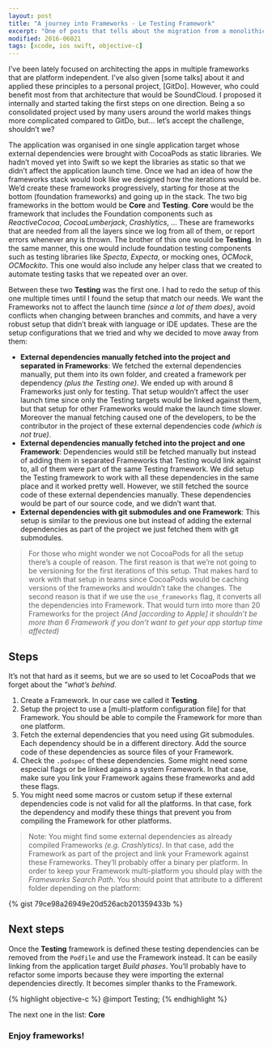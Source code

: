 ```yaml
---
layout: post
title: "A journey into Frameworks - Le Testing Framework"
excerpt: "One of posts that tells about the migration from a monolithic architecture based in single target to have multiple reusable Frameworks."
modified: 2016-06021
tags: [xcode, ios swift, objective-c]
---
```



I’ve been lately focused on architecting the apps in multiple frameworks that are platform independent. I’ve also given [some talks] about it and applied these principles to a personal project, [GitDo]. However, who could benefit most from that architecture that would be SoundCloud. I proposed it internally and started taking the first steps on one direction. Being a so consolidated project used by many users around the world makes things more complicated compared to GitDo, but… let’s accept the challenge, shouldn’t we?

The application was organised in one single application target whose external dependencies were brought with CocoaPods as static libraries. We hadn’t moved yet into Swift so we kept the libraries as static so that we didn’t affect the application launch time. Once we had an idea of how the frameworks stack would look like we designed how the iterations would be. We’d create these frameworks progressively, starting for those at the bottom (foundation frameworks) and going up in the stack. The two big frameworks in the bottom would be **Core** and **Testing**. **Core** would be the framework that includes the Foundation components such as *ReactiveCocoa*, *CocoaLumberjack*, *Crashlytics*, … These are frameworks that are needed from all the layers since we log from all of them, or report errors whenever any is thrown. The brother of this one would be **Testing**. In the same manner, this one would include foundation testing components such as testing libraries like *Specta*, *Expecta*, or mocking ones, *OCMock*, *OCMockito*. This one would also include any helper class that we created to automate testing tasks that we repeated over an over.

Between these two **Testing** was the first one. I had to redo the setup of this one multiple times until I found the setup that match our needs. We want the Frameworks not to affect the launch time *(since a lot of them does)*,  avoid conflicts when changing between branches and commits, and have a very robust setup that didn’t break with language or IDE updates. These are the setup configurations that we tried and why  we decided to move away from them:

- **External dependencies manually fetched into the project and separated in Frameworks**: We fetched the external dependencies manually, put them into its own folder, and created a framework per dependency *(plus the Testing one)*. We ended up with around 8 Frameworks just only for testing. That setup wouldn’t affect the user launch time since only the Testing targets would be linked against them, but that setup for other Frameworks would make the launch time slower. Moreover the manual fetching caused one of the developers, to be the contributor in the project of these external dependencies code *(which is not true)*.
- **External dependencies manually fetched into the project and one Framework**:  Dependencies would still be fetched manually but instead of adding them in separated Frameworks that Testing would link against to, all of them were part of the same Testing framework. We  did setup the Testing framework to work with all these dependencies in the same place and it worked pretty well. However, we still fetched the source code of these external dependencies manually. These dependencies would be part of our source  code, and we didn’t want that.
-  **External dependencies with git submodules  and one Framework**: This setup is similar to the previous one but instead of adding the external dependencies as part of the project we just fetched them with git submodules.

> For those who might wonder we not CocoaPods for all the  setup there’s a couple of reason. The first reason is that we’re not going to be versioning for the first iterations of this setup. That makes hard to work with that setup in teams since CocoaPods would be caching versions of the frameworks and wouldn’t take the changes. The second reason is that if we use the `use_frameworks` flag, it converts all the dependencies into Framework. That would turn into more than 20 Frameworks for the project *(And [according to Apple] it shouldn’t be more than 6 Framework if you don’t want to get your app startup time affected)*

## Steps
It’s not that hard as it seems, but we are so used to let CocoaPods that we forget about the *”what’s behind*.
1. Create a Framework. In our case we called it **Testing**.
2. Setup the project to use a [multi-platform configuration file] for that Framework. You should be able to compile the Framework for more than one platform.
3. Fetch the external dependencies that you need using Git submodules. Each dependency should be in a different directory. Add the source code of these dependencies as source files of your Framework.
4.  Check the `.podspec` of these dependencies. Some might need some especial flags or be linked agains a system Framework. In that case, make sure you link your Framework agains these frameworks and add these flags.
5. You might need some macros or custom setup if these external dependencies code is not valid for all the platforms. In that case, fork the dependency and modify these things that prevent you from compiling the Framework for other platforms.

> Note: You might find some external dependencies as already compiled Frameworks *(e.g. Crashlytics)*. In that case, add the Framework as part of the project and link your Framework against these Frameworks. They’ll probably offer a binary per platform. In order to keep your Framework multi-platform you should play with the *Frameworks Search Path*. You should point that attribute to a different folder depending on the platform:

{% gist 79ce98a26949e20d526acb201359433b %}

## Next steps
Once the **Testing** framework is defined these testing dependencies can be removed from the `Podfile` and use the Framework instead. It can be easily linking from the application target *Build phases*. You’ll probably have to refactor some imports because they were importing the external dependencies directly.  It becomes simpler thanks to the Framework.

{% highlight objective-c %}
@import Testing;
{% endhighlight %}

The next one in the list: **Core**

### Enjoy frameworks!
